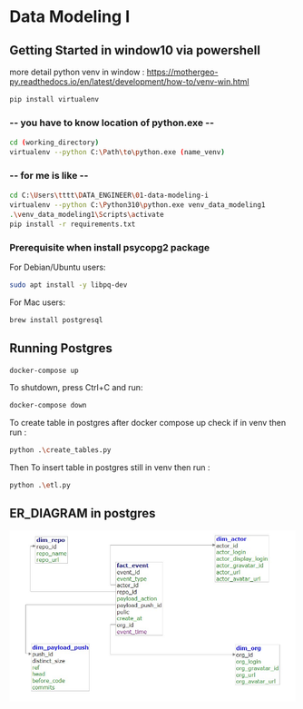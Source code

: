 # Data Modeling I

## Getting Started in window10 via powershell
more detail python venv in window : https://mothergeo-py.readthedocs.io/en/latest/development/how-to/venv-win.html

```sh
pip install virtualenv
```
### -- you have to know location of python.exe --
```sh
cd (working_directory)
virtualenv --python C:\Path\to\python.exe (name_venv)
```
### -- for me is like --
```sh
cd C:\Users\tttt\DATA_ENGINEER\01-data-modeling-i
virtualenv --python C:\Python310\python.exe venv_data_modeling1
.\venv_data_modeling1\Scripts\activate
pip install -r requirements.txt
```

### Prerequisite when install psycopg2 package

For Debian/Ubuntu users:

```sh
sudo apt install -y libpq-dev
```

For Mac users:

```sh
brew install postgresql
```

## Running Postgres

```sh
docker-compose up
```

To shutdown, press Ctrl+C and run:

```sh
docker-compose down
```

To create table in postgres after docker compose up
check if in venv then run :

```sh
python .\create_tables.py 
```

Then To insert table in postgres 
still in venv then run :

```sh
python .\etl.py 
```

## ER_DIAGRAM in postgres
![er](./event-er-diagram.jpg)
